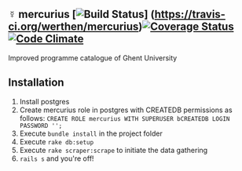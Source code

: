 ☿ mercurius [![Build Status](https://travis-ci.org/werthen/mercurius.svg?branch=master)] (https://travis-ci.org/werthen/mercurius)[![Coverage Status](https://coveralls.io/repos/github/werthen/mercurius/badge.svg?branch=master)](https://coveralls.io/github/werthen/mercurius?branch=master)[![Code Climate](https://codeclimate.com/github/werthen/mercurius/badges/gpa.svg)](https://codeclimate.com/github/werthen/mercurius)
---------

Improved programme catalogue of Ghent University

## Installation

1. Install postgres
2. Create mercurius role in postgres with CREATEDB permissions as follows: `CREATE ROLE mercurius WITH SUPERUSER bCREATEDB LOGIN PASSWORD '';`
3. Execute `bundle install` in the project folder
4. Execute `rake db:setup`
5. Execute `rake scraper:scrape` to initiate the data gathering
6. `rails s` and you're off!
